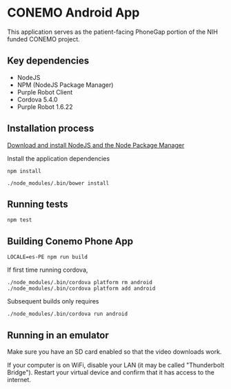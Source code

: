 # CONEMO Android App

This application serves as the patient-facing PhoneGap portion of the NIH funded
CONEMO project.

## Key dependencies

- NodeJS
- NPM (NodeJS Package Manager)
- Purple Robot Client
- Cordova 5.4.0
- Purple Robot 1.6.22

## Installation process

[Download and install NodeJS and the Node Package Manager](http://nodejs.org/download/)

Install the application dependencies

`npm install`

`./node_modules/.bin/bower install`

## Running tests

`npm test`

## Building Conemo Phone App

```
LOCALE=es-PE npm run build
```

If first time running cordova,

`./node_modules/.bin/cordova platform rm android`
`./node_modules/.bin/cordova platform add android`

Subsequent builds only requires

`./node_modules/.bin/cordova run android`

## Running in an emulator

Make sure you have an SD card enabled so that the video downloads work.

If your computer is on WiFi, disable your LAN (it may be called "Thunderbolt Bridge").
Restart your virtual device and confirm that it has access to the internet.
